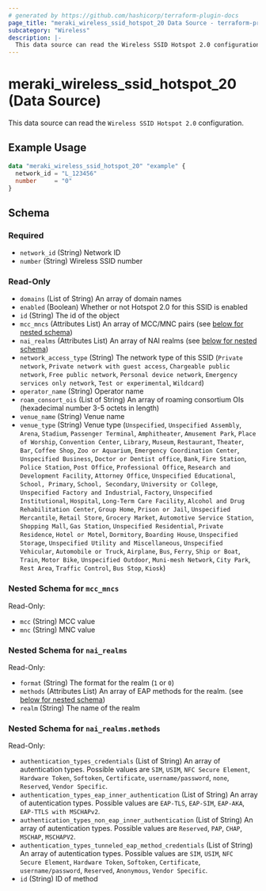 ```yaml
---
# generated by https://github.com/hashicorp/terraform-plugin-docs
page_title: "meraki_wireless_ssid_hotspot_20 Data Source - terraform-provider-meraki"
subcategory: "Wireless"
description: |-
  This data source can read the Wireless SSID Hotspot 2.0 configuration.
---
```


# meraki_wireless_ssid_hotspot_20 (Data Source)

This data source can read the `Wireless SSID Hotspot 2.0` configuration.

## Example Usage

```terraform
data "meraki_wireless_ssid_hotspot_20" "example" {
  network_id = "L_123456"
  number     = "0"
}
```

<!-- schema generated by tfplugindocs -->
## Schema

### Required

- `network_id` (String) Network ID
- `number` (String) Wireless SSID number

### Read-Only

- `domains` (List of String) An array of domain names
- `enabled` (Boolean) Whether or not Hotspot 2.0 for this SSID is enabled
- `id` (String) The id of the object
- `mcc_mncs` (Attributes List) An array of MCC/MNC pairs (see [below for nested schema](#nestedatt--mcc_mncs))
- `nai_realms` (Attributes List) An array of NAI realms (see [below for nested schema](#nestedatt--nai_realms))
- `network_access_type` (String) The network type of this SSID (`Private network`, `Private network with guest access`, `Chargeable public network`, `Free public network`, `Personal device network`, `Emergency services only network`, `Test or experimental`, `Wildcard`)
- `operator_name` (String) Operator name
- `roam_consort_ois` (List of String) An array of roaming consortium OIs (hexadecimal number 3-5 octets in length)
- `venue_name` (String) Venue name
- `venue_type` (String) Venue type (`Unspecified`, `Unspecified Assembly`, `Arena`, `Stadium`, `Passenger Terminal`, `Amphitheater`, `Amusement Park`, `Place of Worship`, `Convention Center`, `Library`, `Museum`, `Restaurant`, `Theater`, `Bar`, `Coffee Shop`, `Zoo or Aquarium`, `Emergency Coordination Center`, `Unspecified Business`, `Doctor or Dentist office`, `Bank`, `Fire Station`, `Police Station`, `Post Office`, `Professional Office`, `Research and Development Facility`, `Attorney Office`, `Unspecified Educational`, `School, Primary`, `School, Secondary`, `University or College`, `Unspecified Factory and Industrial`, `Factory`, `Unspecified Institutional`, `Hospital`, `Long-Term Care Facility`, `Alcohol and Drug Rehabilitation Center`, `Group Home`, `Prison or Jail`, `Unspecified Mercantile`, `Retail Store`, `Grocery Market`, `Automotive Service Station`, `Shopping Mall`, `Gas Station`, `Unspecified Residential`, `Private Residence`, `Hotel or Motel`, `Dormitory`, `Boarding House`, `Unspecified Storage`, `Unspecified Utility and Miscellaneous`, `Unspecified Vehicular`, `Automobile or Truck`, `Airplane`, `Bus`, `Ferry`, `Ship or Boat`, `Train`, `Motor Bike`, `Unspecified Outdoor`, `Muni-mesh Network`, `City Park`, `Rest Area`, `Traffic Control`, `Bus Stop`, `Kiosk`)

<a id="nestedatt--mcc_mncs"></a>
### Nested Schema for `mcc_mncs`

Read-Only:

- `mcc` (String) MCC value
- `mnc` (String) MNC value


<a id="nestedatt--nai_realms"></a>
### Nested Schema for `nai_realms`

Read-Only:

- `format` (String) The format for the realm (`1` or `0`)
- `methods` (Attributes List) An array of EAP methods for the realm. (see [below for nested schema](#nestedatt--nai_realms--methods))
- `realm` (String) The name of the realm

<a id="nestedatt--nai_realms--methods"></a>
### Nested Schema for `nai_realms.methods`

Read-Only:

- `authentication_types_credentials` (List of String) An array of autentication types. Possible values are `SIM`, `USIM`, `NFC Secure Element`, `Hardware Token`, `Softoken`, `Certificate`, `username/password`, `none`, `Reserved`, `Vendor Specific`.
- `authentication_types_eap_inner_authentication` (List of String) An array of autentication types. Possible values are `EAP-TLS`, `EAP-SIM`, `EAP-AKA`, `EAP-TTLS with MSCHAPv2`.
- `authentication_types_non_eap_inner_authentication` (List of String) An array of autentication types. Possible values are `Reserved`, `PAP`, `CHAP`, `MSCHAP`, `MSCHAPV2`.
- `authentication_types_tunneled_eap_method_credentials` (List of String) An array of autentication types. Possible values are `SIM`, `USIM`, `NFC Secure Element`, `Hardware Token`, `Softoken`, `Certificate`, `username/password`, `Reserved`, `Anonymous`, `Vendor Specific`.
- `id` (String) ID of method
